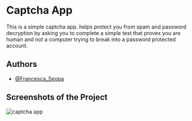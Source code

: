 
# Captcha App

This is a simple captcha app. helps protect you from spam and password decryption by asking you to complete a simple test that proves you are human and not a computer trying to break into a password protected account.




## Authors

- [@Francesca_Seopa](https://www.github.com/charbileigh)


## Screenshots of the Project

![captcha app](https://github.com/charbileigh/Captcha-App/assets/44195461/913c3a1f-efd7-4b09-b032-68c3af5319c3)
